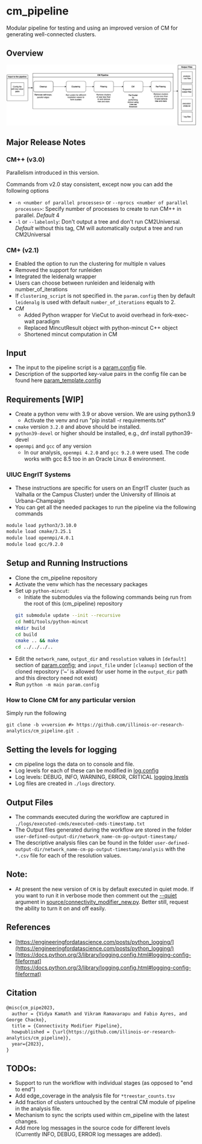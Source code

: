 # cm_pipeline
Modular pipeline for testing and using an improved version of CM for generating well-connected clusters.

## Overview 
![cm_pipeline Overview](figures/cm_pp_overview.png)

## Major Release Notes
### CM++ (v3.0)
Parallelism introduced in this version.

Commands from v2.0 stay consistent, except now you can add the following options

- `-n <number of parallel processes>` or `--nprocs <number of parallel processes>`: Specify number of processes to create to run CM++ in parallel. _Default_ 4
- `-l` or `--labelonly`: Don't output a tree and don't run CM2Universal. _Default_ without this tag, CM will automatically output a tree and run CM2Universal
### CM+ (v2.1)
- Enabled the option to run the clustering for multiple n values
- Removed the support for runleiden
- Integrated the leidenalg wrapper
- Users can choose between runleiden and leidenalg with number_of_iterations
- If `clustering_script` is not specified in. the `param.config` then by default `leidenalg` is used with default `number_of_iterations` equals to 2.
- _CM_
     - Added Python wrapper for VieCut to avoid overhead in fork-exec-wait paradigm
     - Replaced MincutResult object with python-mincut C++ object
     - Shortened mincut computation in CM

## Input
- The input to the pipeline script is a [param.config](param.config) file.
- Description of the supported key-value pairs in the config file can be found here [param_template.config](param_template.config) 

## Requirements [WIP]
- Create a python venv with 3.9 or above version. We are using python3.9
     - Activate the venv and run "pip install -r requirements.txt"
- `cmake` version `3.2.0` and above should be installed.
- `python39-devel` or higher should be installed, e.g., dnf install python39-devel 
- `openmpi` and `gcc` of any version
     - In our analysis, `openmpi 4.2.0` and `gcc 9.2.0` were used. The code works with gcc 8.5 too in an Oracle Linux 8 environment.
### UIUC EngrIT Systems
- These instructions are specific for users on an EngrIT cluster (such as Valhalla or the Campus Cluster) under the University of Illinois at Urbana-Champaign
- You can get all the needed packages to run the pipeline via the following commands
```bash
module load python3/3.10.0
module load cmake/3.25.1
module load openmpi/4.0.1
module load gcc/9.2.0
```

## Setup and Running Instructions
- Clone the cm_pipeline repository
- Activate the venv which has the necessary packages 
- Set up `python-mincut`:
     - Initiate the submodules via the following commands being run from the root of this (cm_pipeline) repository
     ```bash
     git submodule update --init --recursive
     cd hm01/tools/python-mincut
     mkdir build
     cd build
     cmake .. && make
     cd ../../../..
     ```
- Edit the `network_name`, `output_dir`  and `resolution` values in `[default]` section of [param.config](param.config); and `input_file` under `[cleanup]` section of the cloned repository (‘~’ is allowed for user home in the `output_dir` path and this directory need not exist)
- Run `python -m main param.config`

### How to Clone CM for any particular version
Simply run the following
```
git clone -b v<version #> https://github.com/illinois-or-research-analytics/cm_pipeline.git .
```

## Setting the levels for logging
- cm pipeline logs the data on to console and file.
- Log levels for each of these can be modified in [log.config](./log.config)
- Log levels: DEBUG, INFO, WARNING, ERROR, CRITICAL [logging levels](https://docs.python.org/3/library/logging.html#logging-levels)
- Log files are created in `./logs` directory.

## Output Files
- The commands executed during the workflow are captured in `./logs/executed-cmds/executed-cmds-timestamp.txt`
- The Output files generated during the workflow are stored in the folder `user-defined-output-dir/network_name-cm-pp-output-timestamp/`
- The descriptive analysis files can be found in the folder `user-defined-output-dir/network_name-cm-pp-output-timestamp/analysis` with the `*.csv` file for each of the resolution values.

## Note:
- At present the new version of `CM` is by default executed in quiet mode. If you want to run it in verbose mode then 
comment out the [--quiet](https://github.com/illinois-or-research-analytics/cm_pipeline/blob/main/source/connectivity_modifier_new.py#:~:text=cm.py%22%2C-,%22%2D%2Dquiet%22%2C,-%22%2Di%22%2C) argument in [source/connectivity_modifier_new.py](source/connectivity_modifier_new.py). Better still, request the ability to turn it on and off easily.

## References
- [https://engineeringfordatascience.com/posts/python_logging/](https://engineeringfordatascience.com/posts/python_logging/)
- [https://docs.python.org/3/library/logging.config.html#logging-config-fileformat](https://docs.python.org/3/library/logging.config.html#logging-config-fileformat)

## Citation
```
@misc{cm_pipe2023,
  author = {Vidya Kamath and Vikram Ramavarapu and Fabio Ayres, and George Chacko},
  title = {Connectivity Modifier Pipeline},
  howpublished = {\url{https://github.com/illinois-or-research-analytics/cm_pipeline}},
  year={2023},
}
```

## TODOs:
- Support to run the workflow with individual stages (as opposed to "end to end")
- Add edge_coverage in the analysis file for `*treestar_counts.tsv`
- Add fraction of clusters untouched by the central CM module of pipeline in the analysis file.
- Mechanism to sync the scripts used within cm_pipeline with the latest changes.
- Add more log messages in the source code for different levels (Currently INFO, DEBUG, ERROR log messages are added). 


